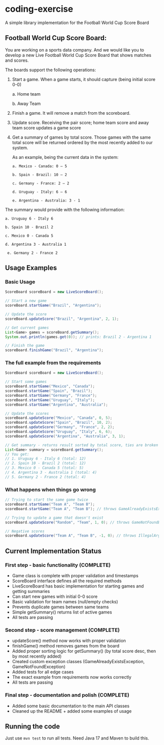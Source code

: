 # coding-exercise

A simple library implementation for the Football World Cup Score Board

## Football World Cup Score Board:

You are working on a sports data company. And we would like you to develop a new
Live Football World Cup Score Board that shows matches and scores.

The boards support the following operations:

1. Start a game. When a game starts, it should capture (being initial score 0-0)

   a. Home team

   b. Away Team

1. Finish a game. It will remove a match from the scoreboard.

1. Update score. Receiving the pair score; home team score and away team score
   updates a game score

1. Get a summary of games by total score. Those games with the same total score
   will be returned ordered by the most recently added to our system.

   As an example, being the current data in the system:

   ` a. Mexico - Canada: 0 – 5 `

   ` b. Spain - Brazil: 10 – 2 `

   ` c. Germany - France: 2 – 2 `

   ` d. Uruguay - Italy: 6 – 6 `

   ` e. Argentina - Australia: 3 - 1 `

The summary would provide with the following information:

` a. Uruguay 6 - Italy 6 `

` b. Spain 10 - Brazil 2 `

` c. Mexico 0 - Canada 5 `

` d. Argentina 3 - Australia 1 `

`  e. Germany 2 - France 2 `

## Usage Examples

### Basic Usage

```java
ScoreBoard scoreBoard = new LiveScoreBoard();

// Start a new game
scoreBoard.startGame("Brazil", "Argentina");

// Update the score
scoreBoard.updateScore("Brazil", "Argentina", 2, 1);

// Get current games
List<Game> games = scoreBoard.getSummary();
System.out.println(games.get(0)); // prints: Brazil 2 - Argentina 1

// Finish the game
scoreBoard.finishGame("Brazil", "Argentina");
```

### The full example from the requirements

```java
ScoreBoard scoreBoard = new LiveScoreBoard();

// Start some games
scoreBoard.startGame("Mexico", "Canada");
scoreBoard.startGame("Spain", "Brazil");
scoreBoard.startGame("Germany", "France");
scoreBoard.startGame("Uruguay", "Italy");
scoreBoard.startGame("Argentina", "Australia");

// Update the scores
scoreBoard.updateScore("Mexico", "Canada", 0, 5);
scoreBoard.updateScore("Spain", "Brazil", 10, 2);
scoreBoard.updateScore("Germany", "France", 2, 2);
scoreBoard.updateScore("Uruguay", "Italy", 6, 6);
scoreBoard.updateScore("Argentina", "Australia", 3, 1);

// Get summary - returns result sorted by total score, ties are broken by most recent
List<Game> summary = scoreBoard.getSummary();
// You get:
// 1. Uruguay 6 - Italy 6 (total: 12)
// 2. Spain 10 - Brazil 2 (total: 12) 
// 3. Mexico 0 - Canada 5 (total: 5)
// 4. Argentina 3 - Australia 1 (total: 4)
// 5. Germany 2 - France 2 (total: 4)
```

### What happens when things go wrong

```java
// Trying to start the same game twice
scoreBoard.startGame("Team A", "Team B");
scoreBoard.startGame("Team A", "Team B"); // throws GameAlreadyExistsException

// Trying to update a game that doesn't exist
scoreBoard.updateScore("Random", "Team", 1, 0); // throws GameNotFoundException

// Negative scores
scoreBoard.updateScore("Team A", "Team B", -1, 0); // throws IllegalArgumentException
```

## Current Implementation Status

### First step - basic functionality (COMPLETE)

- Game class is complete with proper validation and timestamps
- ScoreBoard interface defines all the required methods
- LiveScoreBoard has basic implementation for starting games and getting summaries
- Can start new games with initial 0-0 score
- Basic validation for team names (null/empty checks)
- Prevents duplicate games between same teams
- Simple getSummary() returns list of active games
- All tests are passing

### Second step - score management (COMPLETE)

- updateScore() method now works with proper validation
- finishGame() method removes games from the board
- Added proper sorting logic for getSummary() (by total score desc, then by most recently added)
- Created custom exception classes (GameAlreadyExistsException, GameNotFoundException)
- Added tests for all edge cases
- The exact example from requirements now works correctly
- All tests are passing

### Final step - documentation and polish (COMPLETE)

- Added some basic documentation to the main API classes
- Cleaned up the README + added some examples of usage

## Running the code

Just use `mvn test` to run all tests. Need Java 17 and Maven to build this.
